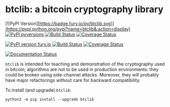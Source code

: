 # btclib: a bitcoin cryptography library

[![PyPI Version][https://badge.fury.io/py/btclib.svg]](https://pypi.python.org/pypi?name=btclib&:action=display)
[![PyPI pyversions](https://img.shields.io/pypi/pyversions/btclib.svg)](https://pypi.python.org/pypi/btclib/)
[![Build Status](https://travis-ci.org/dginst/BitcoinBlockchainTechnology.svg?branch=master)](https://travis-ci.org/dginst/BitcoinBlockchainTechnology)
[![Coverage Status](https://coveralls.io/repos/github/dginst/BitcoinBlockchainTechnology/badge.svg?branch=master)](https://coveralls.io/github/dginst/BitcoinBlockchainTechnology?branch=master)

[![PyPI version fury.io](https://badge.fury.io/py/btclib.svg)](https://pypi.python.org/pypi/btclib/)
[![Build Status](https://travis-ci.org/dginst/BitcoinBlockchainTechnology.svg)](https://travis-ci.org/dginst/BitcoinBlockchainTechnology)
[![Coverage Status](https://coveralls.io/repos/github/dginst/BitcoinBlockchainTechnology/badge.svg)](https://coveralls.io/github/dginst/BitcoinBlockchainTechnology)

[![Documentation Status](https://readthedocs.org/projects/ansicolortags/badge/?version=latest)](http://ansicolortags.readthedocs.io/?badge=latest)

`btclib` is intended for teaching and demonstration of the cryptography used in bitcoin; algorithms are not to be used in production environments: they could be broken using side-channel attacks. Moreover, they will probably have major refactorings without care for backward compatibility.

To install (and upgrade) `btclib`:
```
python3 -m pip install --upgrade btclib
```
